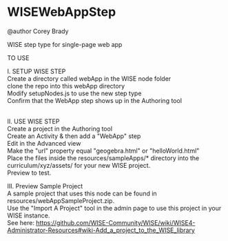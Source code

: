 WISEWebAppStep
==============

@author Corey Brady

WISE step type for single-page web app


TO USE

I. SETUP WISE STEP<br>
Create a directory called webApp in the WISE node folder<br>
clone the repo into this webApp directory<br>
Modify setupNodes.js to use the new step type<br>
Confirm that the WebApp step shows up in the Authoring tool<br>
<br>

II. USE WISE STEP<br>
Create a project in the Authoring tool<br>
Create an Activity & then add a "WebApp" step<br>
Edit in the Advanced view<br>
Make the "url" property equal "geogebra.html" or "helloWorld.html"<br>
Place the files inside the resources/sampleApps/* directory into the curriculum/xyz/assets/  for your new WISE project.<br>
Preview to test.<br>

III. Preview Sample Project<br>
A sample project that uses this node can be found in resources/webAppSampleProject.zip.<br>
Use the "Import A Project" tool in the admin page to use this project in your WISE instance.<br>
See here: https://github.com/WISE-Community/WISE/wiki/WISE4-Administrator-Resources#wiki-Add_a_project_to_the_WISE_library


